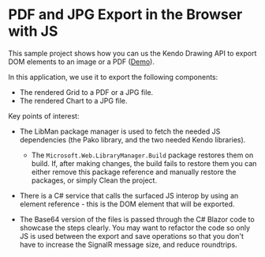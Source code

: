 # PDF and JPG Export in the Browser with JS

This sample project shows how you can us the Kendo Drawing API to export DOM elements to an image or a PDF ([Demo](https://demos.telerik.com/kendo-ui/pdf-export/index)).

In this application, we use it to export the following components:

* The rendered Grid to a PDF or a JPG file.
* The rendered Chart to a JPG file.

Key points of interest:

* The LibMan package manager is used to fetch the needed JS dependencies (the Pako library, and the two needed Kendo libraries).
    * The `Microsoft.Web.LibraryManager.Build` package restores them on build. If, after making changes, the build fails to restore them you can either remove this package reference and manually restore the packages, or simply Clean the project.

* There is a C# service that calls the surfaced JS interop by using an element reference - this is the DOM element that will be exported.

* The Base64 version of the files is passed through the C# Blazor code to showcase the steps clearly. You may want to refactor the code so only JS is used between the export and save operations so that you don't have to increase the SignalR message size, and reduce roundtrips.

